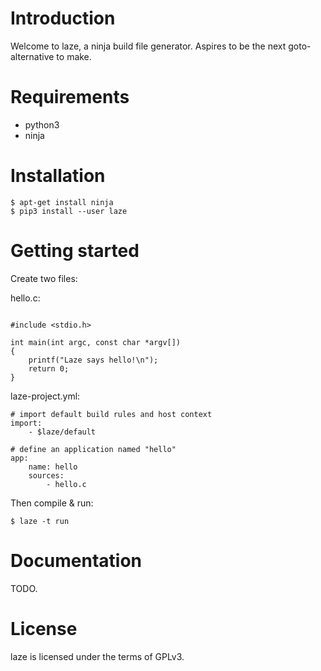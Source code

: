 # Introduction

Welcome to laze, a ninja build file generator.
Aspires to be the next goto-alternative to make.

# Requirements

- python3
- ninja

# Installation

    $ apt-get install ninja
    $ pip3 install --user laze


# Getting started

Create two files:

hello.c:

```

#include <stdio.h>

int main(int argc, const char *argv[])
{
    printf("Laze says hello!\n");
    return 0;
}
```

laze-project.yml:

```
# import default build rules and host context
import:
    - $laze/default

# define an application named "hello"
app:
    name: hello
    sources:
        - hello.c
```

Then compile & run:

    $ laze -t run


# Documentation

TODO.

# License

laze is licensed under the terms of GPLv3.
